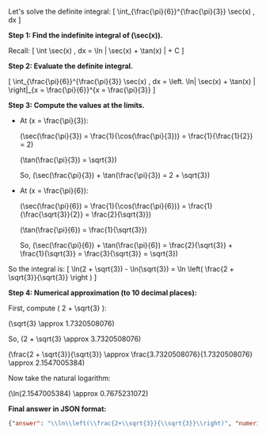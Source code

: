 Let's solve the definite integral:
\[
\int_{\frac{\pi}{6}}^{\frac{\pi}{3}} \sec(x) \, dx
\]

**Step 1: Find the indefinite integral of \(\sec(x)\).**

Recall:
\[
\int \sec(x) \, dx = \ln | \sec(x) + \tan(x) | + C
\]

**Step 2: Evaluate the definite integral.**

\[
\int_{\frac{\pi}{6}}^{\frac{\pi}{3}} \sec(x) \, dx =
\left. \ln| \sec(x) + \tan(x) | \right|_{x = \frac{\pi}{6}}^{x = \frac{\pi}{3}}
\]

**Step 3: Compute the values at the limits.**

- At \(x = \frac{\pi}{3}\):

  \(\sec(\frac{\pi}{3}) = \frac{1}{\cos(\frac{\pi}{3})} = \frac{1}{\frac{1}{2}} = 2\)

  \(\tan(\frac{\pi}{3}) = \sqrt{3}\)

  So, \(\sec(\frac{\pi}{3}) + \tan(\frac{\pi}{3}) = 2 + \sqrt{3}\)

- At \(x = \frac{\pi}{6}\):

  \(\sec(\frac{\pi}{6}) = \frac{1}{\cos(\frac{\pi}{6})} = \frac{1}{\frac{\sqrt{3}}{2}} = \frac{2}{\sqrt{3}}\)

  \(\tan(\frac{\pi}{6}) = \frac{1}{\sqrt{3}}\)

  So, \(\sec(\frac{\pi}{6}) + \tan(\frac{\pi}{6}) = \frac{2}{\sqrt{3}} + \frac{1}{\sqrt{3}} = \frac{3}{\sqrt{3}} = \sqrt{3}\)

So the integral is:
\[
\ln(2 + \sqrt{3}) - \ln(\sqrt{3}) = \ln \left( \frac{2 + \sqrt{3}}{\sqrt{3}} \right )
\]

**Step 4: Numerical approximation (to 10 decimal places):**

First, compute \( 2 + \sqrt{3} \):

\(\sqrt{3} \approx 1.7320508076\)

So, \(2 + \sqrt{3} \approx 3.7320508076\)

\(\frac{2 + \sqrt{3}}{\sqrt{3}} \approx \frac{3.7320508076}{1.7320508076} \approx 2.1547005384\)

Now take the natural logarithm:

\(\ln(2.1547005384) \approx 0.7675231072\)

**Final answer in JSON format:**
```json
{"answer": "\\ln\\left(\\frac{2+\\sqrt{3}}{\\sqrt{3}}\\right)", "numerical_answer": "0.7675231072"}
```